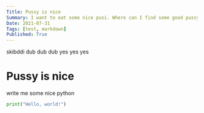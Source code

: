 ```yaml
---
Title: Pussy is nice
Summary: I want to eat some nice pusi. Where can I find some good pussy? A quick brown fox jumps into that pussy and eats it all up.
Date: 2021-07-31
Tags: [test, markdown]
Published: True
---
```


skibddi dub dub dub yes yes yes

# Pussy is nice

write me some nice python 

```py
print("Hello, world!")
```
